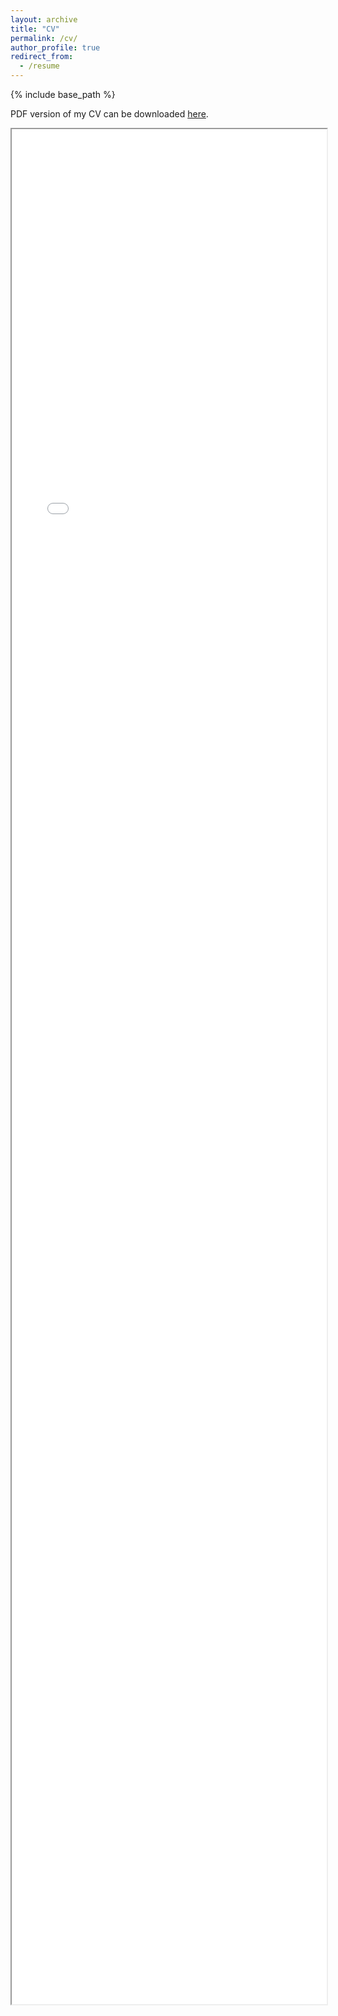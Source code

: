 ```yaml
---
layout: archive
title: "CV"
permalink: /cv/
author_profile: true
redirect_from:
  - /resume
---
```


{% include base_path %}

PDF version of my CV can be downloaded [here](../CV_BowenZhu.pdf).

<iframe src="../CV_BowenZhu.pdf" width="100%" style="height:75vh;">
    <p>Your browser does not support the PDF viewer. Please <a href="https://github.com/bwzhu00/bwzhu00.github.io/blob/8785f1f58f9c8d6f671e8dc674a14bb594af74e4/CV_BowenZhu.pdf">click here</a> to download the PDF.</p>
</iframe>






<!--
Education
======
* B.Eng. Internet of Things Engineering, Central South University, 2022
* Master of Computer Science, North Carolina State University, 2024 (Expected)

Experience
======
* Summer 2021: Backend Developer
  * Kunshan Briup Software Technology, Kunshan, China
  * Duties included: Tagging issues
  

* 2020 - 2021: Research Assistant
  * Central South University University, Changsha, China
  * Supervisor: Prof. Xiyao Liu

Publications
======
  <ul>{% for post in site.publications %}
    {% include archive-single-cv.html %}
  {% endfor %}</ul>
  
Talks
======
  <ul>{% for post in site.talks %}
    {% include archive-single-talk-cv.html %}
  {% endfor %}</ul>
  
Teaching
======
  <ul>{% for post in site.teaching %}
    {% include archive-single-cv.html %}
  {% endfor %}</ul>
  
Service and leadership
======
* Currently signed in to 43 different slack teams
-->
